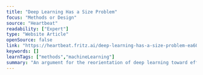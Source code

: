 ```yaml
---
title: "Deep Learning Has a Size Problem"
focus: "Methods or Design"
source: "Heartbeat"
readability: ["Expert"]
type: "Website Article"
openSource: false
link: "https://heartbeat.fritz.ai/deep-learning-has-a-size-problem-ea601304cd8"
keywords: []
learnTags: ["methods","machineLearning"]
summary: "An argument for the reorientation of deep learning toward efficient machine learning that benefits the largest amount of people. "
---
```

